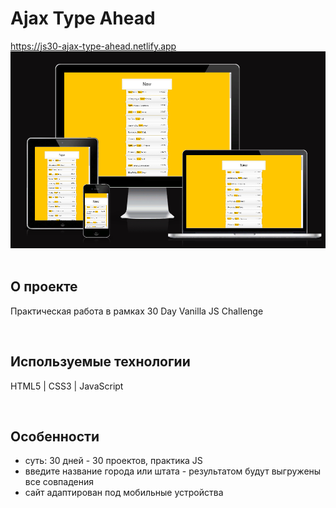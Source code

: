 <h1> Ajax Type Ahead </h1>
<a href="https://js30-ajax-type-ahead.netlify.app/"> https://js30-ajax-type-ahead.netlify.app </a>

<div align="center">
  <img src="https://github.com/pstnv/js-30-days/blob/main/06.%20Ajax%20Type%20Ahead/cw_ajax_type_ahead.png?raw=true">
</div>
<br>

<h2> О проекте </h2>
<p> Практическая работа в рамках 30 Day Vanilla JS Challenge </p>
<br>

<h2> Используемые технологии </h2>
<p> HTML5 | CSS3 | JavaScript </p>
<br>

<h2>Особенности</h2>
<ul>
  <li> суть: 30 дней - 30 проектов, практика JS </li>
  <li> введите название города или штата - результатом будут выгружены все совпадения </li>
  <li> сайт адаптирован под мобильные устройства </li>
</ul>
